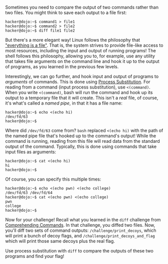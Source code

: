 Sometimes you need to compare the output of two commands rather than two files.
You might think to save each output to a file first:

```console
hacker@dojo:~$ command1 > file1
hacker@dojo:~$ command2 > file2
hacker@dojo:~$ diff file1 file2
```

But there's a more elegant way! Linux follows the philosophy that ["everything is a file"](https://en.wikipedia.org/wiki/Everything_is_a_file).
That is, the system strives to provide file-like access to most resources, including the input and output of running programs!
The shell follows this philosophy, allowing you to, for example, use any utility that takes file arguments on the command line and hook it up to the output of programs, as you learned in the previous few levels.

Interestingly, we can go further, and hook input and output of programs to _arguments_ of commands.
This is done using [Process Substitution](https://www.gnu.org/software/bash/manual/html_node/Process-Substitution.html).
For reading from a command (input process substitution), use `<(command)`.
When you write `<(command)`, bash will run the command and hook up its output to a temporary file that it will create.
This isn't a _real_ file, of course, it's what's called a _named pipe_, in that it has a file name:

```console
hacker@dojo:~$ echo <(echo hi)
/dev/fd/63
hacker@dojo:~$
```

Where did `/dev/fd/63` come from?
`bash` replaced `<(echo hi)` with the path of the named pipe file that's hooked up to the command's output!
While the command is running, reading from this file will read data from the standard output of the command.
Typically, this is done using commands that take input files as arguments:

```console
hacker@dojo:~$ cat <(echo hi)
hi
hacker@dojo:~$
```

Of course, you can specify this multiple times:

```console
hacker@dojo:~$ echo <(echo pwn) <(echo college)
/dev/fd/63 /dev/fd/64
hacker@dojo:~$ cat <(echo pwn) <(echo college)
pwn
college
hacker@dojo:~$
```

Now for your challenge!
Recall what you learned in the `diff` challenge from [Comprehending Commands](../commands).
In that challenge, you diffed two files.
Now, you'll diff two sets of command outputs: `/challenge/print_decoys`, which will print a bunch of decoy flags, and `/challenge/print_decoys_and_flag` which will print those same decoys plus the real flag.

Use process substitution with `diff` to compare the outputs of these two programs and find your flag!

